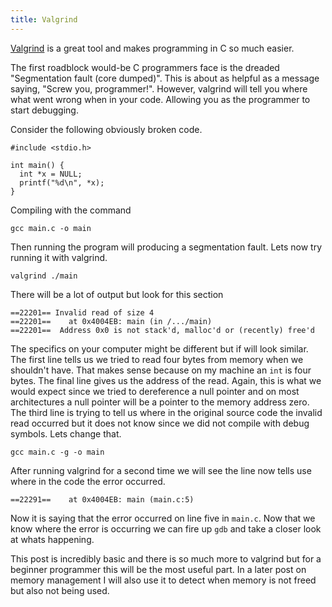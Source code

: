 ```yaml
---
title: Valgrind
---
```

[Valgrind](http://valgrind.org/) is a great tool and makes programming in C so much easier.

The first roadblock would-be C programmers face is the dreaded "Segmentation fault (core dumped)". This is about as helpful as a message saying, "Screw you, programmer!". However, valgrind will tell you where what went wrong when in your code. Allowing you as the programmer to start debugging.

Consider the following obviously broken code.

    #include <stdio.h>
    
    int main() {
      int *x = NULL;
      printf("%d\n", *x);
    }

Compiling with the command

    gcc main.c -o main

Then running the program will producing a segmentation fault. Lets now try running it with valgrind.

    valgrind ./main

There will be a lot of output but look for this section

    ==22201== Invalid read of size 4
    ==22201==    at 0x4004EB: main (in /.../main)
    ==22201==  Address 0x0 is not stack'd, malloc'd or (recently) free'd

The specifics on your computer might be different but if will look similar. The first line tells us we tried to read four bytes from memory when we shouldn't have. That makes sense because on my machine an `int` is four bytes. The final line gives us the address of the read. Again, this is what we would expect since we tried to dereference a null pointer and on most architectures a null pointer will be a pointer to the memory address zero. The third line is trying to tell us where in the original source code the invalid read occurred but it does not know since we did not compile with debug symbols. Lets change that.

    gcc main.c -g -o main

After running valgrind for a second time we will see the line now tells use where in the code the error occurred.

    ==22291==    at 0x4004EB: main (main.c:5)

Now it is saying that the error occurred on line five in `main.c`. Now that we know where the error is occurring we can fire up `gdb` and take a closer look at whats happening.

This post is incredibly basic and there is so much more to valgrind but for a beginner programmer this will be the most useful part. In a later post on memory management I will also use it to detect when memory is not freed but also not being used.
